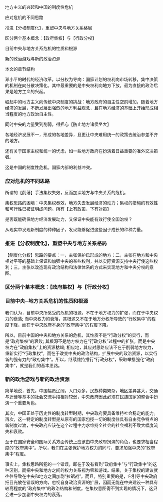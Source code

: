 地方主义的兴起和中国的制度性危机

应对危机的不同思路

推进【分权制度化】，重塑中央与地方关系格局

区分两个基本概念：【政府集权】与【行政分权】

目前中央与地方关系危机的性质和根源

新的政治游戏与新的政治资源

本文的章节结构

邓小平的时代的经济改革，以分权为导向：国家计划的权利向市场转移，集中决策的机制在向分散决策化。其中最重要的是中央权利向地方下放，最为直接的政治后果是地方主义的兴起。

崛起中的地方主义向传统中央制度的挑战：地方政府的自主性空前增加，随着地方经济的发展，不断发展出强烈的地方利益观念，且在地方经济的基础上开始形成相当程度的地方政治自主性。

同时中央的力量受到削弱，得担心【防止地方诸侯坐大】

各地经济发展不一，形成的各地差异，且更让中央难用统一的政策去统治参差不齐的地方。

还有关于国家主权和统一的忧虑，如一些地方政府在扮演着日益重要的准外交决策者。

这是中国的制度性危机。国家内部的利益冲突。

### 应对危机的不同思路 ###
所谓的【削藩】手法集权失效，反而加深地方与中央关系的危机。

集权思路的困境：中央集权奏效，地方失去发展经济的动力；集权的措施的有效性和可行性已被证明成问题。所有【上有政策，下有对策】

是否既能确保地方经济发展动力，又保证中央能有效行使全国治权？

从现实中发现新制度的种种因子，发现能够促进这些因子成长的种种力量。

### 推进【分权制度化】，重塑中央与地方关系格局 ###
【制度化分权】思路的要点：一，主张保护已形成的地方；二，主张在地方和中央相对平等的基础上保证和加强中央的某些权利，并以实际资源支持中央行使这些权利；三，主张以改造现有政治结构和法律体系的方式来实现地方和中央分权的意图。

### 区分两个基本概念：【政府集权】与【行政分权】 ###

### 目前中央─地方关系危机的性质和根源 ###
我们认为，目前中央所感受的危机的根源，不在于地方权力的扩张，而在于中央权力的衰落; 而中央权力的衰落，其根源又不在于地方分权所导致的“行政集中”的程度下降，而在于中央政府本身的“政府集中”的程度下降。

所以，目前中国的中央和地方关系的危机，其性质不是“行政分权”的实行，而是“政府集权”的衰败; 其根源不是地方权力在“行政分权”过程中的扩张，而是中央权力在“政府集权”上的资源枯竭; 相应地，其应对思路应该不在于削弱地方权力，重新实行“行政集权”，而在于改变中央的政治结构，扩展中央的政治资源，以实行新的强有力的“政府集中”。所以，继续维持推行“行政分权”，采取举措强化“政府集中”，就是我们的基本思路。

### 新的政治游戏与新的政治资源 ###
简单地说，首先，中国幅员辽阔，人口众多，民族种类繁杂，地区差异甚大，交通与迁徙等基本的社会交流手段相对较弱，中央政府因此必须在民族国家的整合中扮演一个重要角色。

其次，中国正处于历史性的制度转型时期，中央政府要具备维持社会稳定的能力。再次，这一特定的制度转型是从原有的国家包揽一切的制度往具有自由竞争特点的新制度过渡，中央政府应该在这个过程中力求维持全社会的社会福利不致大幅度流失和衰败。

至于在国家安全和国际关系方面传统上应该由中央政府扮演的角色，也要求相当程度的“政府集中”。所以，我们在主张保护地方权力的同时，要求加强中央的“政府集中”程度。

事实上，集权思路所犯的一个错误，即在于没有看到“政府集中”与“行政集中”的这种区别，而把中央和地方之间的权力关系视为零和游戏。结果，关于集权的建议就往往导致在中央和地方之间加剧“拉锯战”。而且，特别重要的是，它引导中央政府把目光放在错误的方向，忽视自身政治资源的扩展，因而无能在中央建设一种具有较高程度的“政府集中”的政治结构和制度。在集权意图得不到实现的情况下，这只会进一步加剧中央权力的衰落。


